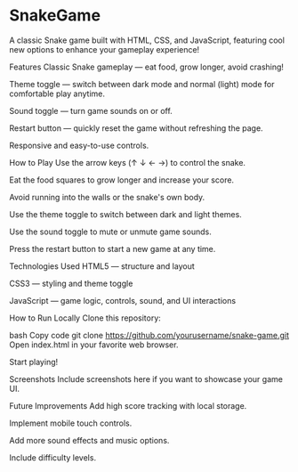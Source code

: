 # SnakeGame
A classic Snake game built with HTML, CSS, and JavaScript, featuring cool new options to enhance your gameplay experience!

Features
Classic Snake gameplay — eat food, grow longer, avoid crashing!

Theme toggle — switch between dark mode and normal (light) mode for comfortable play anytime.

Sound toggle — turn game sounds on or off.

Restart button — quickly reset the game without refreshing the page.

Responsive and easy-to-use controls.

How to Play
Use the arrow keys (↑ ↓ ← →) to control the snake.

Eat the food squares to grow longer and increase your score.

Avoid running into the walls or the snake's own body.

Use the theme toggle to switch between dark and light themes.

Use the sound toggle to mute or unmute game sounds.

Press the restart button to start a new game at any time.

Technologies Used
HTML5 — structure and layout

CSS3 — styling and theme toggle

JavaScript — game logic, controls, sound, and UI interactions

How to Run Locally
Clone this repository:

bash
Copy code
git clone https://github.com/yourusername/snake-game.git
Open index.html in your favorite web browser.

Start playing!

Screenshots
Include screenshots here if you want to showcase your game UI.

Future Improvements
Add high score tracking with local storage.

Implement mobile touch controls.

Add more sound effects and music options.

Include difficulty levels.
